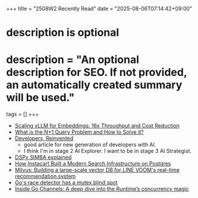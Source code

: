 +++
title = "2508W2 Recently Read"
date = "2025-08-06T07:14:42+09:00"

#
# description is optional
#
# description = "An optional description for SEO. If not provided, an automatically created summary will be used."

tags = []
+++

- [Scaling vLLM for Embeddings: 16x Throughput and Cost Reduction](https://medium.com/@snowflake_ai_research/scaling-vllm-for-embeddings-16x-throughput-and-cost-reduction-f2b4d4c8e1bf)
- [What is the N+1 Query Problem and How to Solve it?](https://www.namitjain.com/blog/n-plus-1-query-problem)
- [Developers, Reinvented](https://ashtom.github.io/developers-reinvented)
  - good article for new generation of developers with AI.
  - I think I'm in stage 2 AI Explorer. I want to be in stage 3 AI Strategist.
- [DSPy SIMBA explained](https://blog.mariusvach.com/posts/dspy-simba)
- [How Instacart Built a Modern Search Infrastructure on Postgres](https://tech.instacart.com/how-instacart-built-a-modern-search-infrastructure-on-postgres-c528fa601d54)
- [Milvus: Building a large-scale vector DB for LINE VOOM's real-time recommendation system](https://techblog.lycorp.co.jp/en/large-scale-vector-db-for-real-time-recommendation-in-line-voom)
- [Go's race detector has a mutex blind spot](https://doublefree.dev/go-race-mutex-blindspot/)
- [Inside Go Channels: A deep dive into the Runtime’s concurrency magic](https://medium.com/@rushikeshghatpande/inside-go-channels-a-deep-dive-into-the-runtimes-concurrency-magic-c17b1c983dfe)
